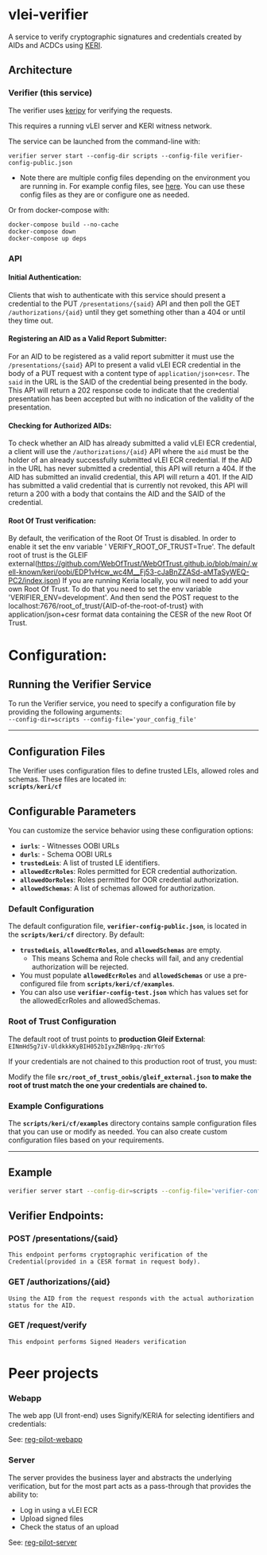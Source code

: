 # vlei-verifier

A service to verify cryptographic signatures and credentials created by AIDs and ACDCs using [KERI](https://keri.one).

## Architecture

### Verifier (this service)

The verifier uses [keripy](https://github.com/WebOfTRust/keripy) for verifying the requests.

This requires a running vLEI server and KERI witness network.

The service can be launched from the command-line with:

```
verifier server start --config-dir scripts --config-file verifier-config-public.json
```

* Note there are multiple config files depending on the environment you are running in.
  For example config files, see [here](https://github.com/GLEIF-IT/vlei-verifier/tree/main/scripts/keri/cf). You can use
  these config files as they are or configure one as needed.

Or from docker-compose with:

```
docker-compose build --no-cache
docker-compose down
docker-compose up deps
```

### API

#### Initial Authentication:

Clients that wish to authenticate with this service should present a credential to the PUT `/presentations/{said}` API
and
then poll the GET `/authorizations/{aid}` until they get something other than a 404 or until they time out.

#### Registering an AID as a Valid Report Submitter:

For an AID to be registered as a valid report submitter it must use the `/presentations/{said}` API to present a valid
vLEI ECR credential in the body of a PUT request with a content type of `application/json+cesr`. The `said` in the URL
is the SAID of the credential being presented in the body. This API will return a 202 response code to indicate that
the credential presentation has been accepted but with no indication of the validity of the presentation.

#### Checking for Authorized AIDs:

To check whether an AID has already submitted a valid vLEI ECR credential, a client will use the `/authorizations/{aid}`
API where the `aid` must be the holder of an already successfully submitted vLEI ECR credential. If the AID in the URL
has never submitted a credential, this API will return a 404. If the AID has submitted an invalid credential, this API
will return a 401. If the AID has submitted a valid credential that is currently not revoked, this API will return a 200
with a body that contains the AID and the SAID of the credential.

#### Root Of Trust verification:

By default, the verification of the Root Of Trust is disabled. In order to enable it set the env variable '
VERIFY_ROOT_OF_TRUST=True'.
The default root of trust is the GLEIF
external(https://github.com/WebOfTrust/WebOfTrust.github.io/blob/main/.well-known/keri/oobi/EDP1vHcw_wc4M__Fj53-cJaBnZZASd-aMTaSyWEQ-PC2/index.json)
If you are running Keria locally, you will need to add your own Root Of Trust. To do that you need to set the env
variable 'VERIFIER_ENV=development'. And then
send the POST request to the localhost:7676/root_of_trust/{AID-of-the-root-of-trust} with application/json+cesr format
data containing the CESR of the new Root Of Trust.

# Configuration:

## Running the Verifier Service

To run the Verifier service, you need to specify a configuration file by providing the following arguments:  
`--config-dir=scripts --config-file='your_config_file'`

---

## Configuration Files

The Verifier uses configuration files to define trusted LEIs, allowed roles and schemas. These files are located in:  
**`scripts/keri/cf`**

## Configurable Parameters

You can customize the service behavior using these configuration options:

- **`iurls`**: - Witnesses OOBI URLs
- **`durls`**: - Schema OOBI URLs
- **`trustedLeis`**: A list of trusted LE identifiers.
- **`allowedEcrRoles`**: Roles permitted for ECR credential authorization.
- **`allowedOorRoles`**: Roles permitted for OOR credential authorization.
- **`allowedSchemas`**: A list of schemas allowed for authorization.

### Default Configuration
The default configuration file, **`verifier-config-public.json`**, is located in the **`scripts/keri/cf`** directory. By default:  
- **`trustedLeis`**, **`allowedEcrRoles`**, and **`allowedSchemas`** are empty.  
  - This means Schema and Role checks will fail, and any credential authorization will be rejected.  
- You must populate **`allowedEcrRoles`** and **`allowedSchemas`** or use a pre-configured file from **`scripts/keri/cf/examples`**.  
- You can also use **`verifier-config-test.json`** which has values set for the allowedEcrRoles and allowedSchemas.

### Root of Trust Configuration
The default root of trust points to **production Gleif External**:  
`EINmHd5g7iV-UldkkkKyBIH052bIyxZNBn9pq-zNrYoS`

If your credentials are not chained to this production root of trust, you must:  

Modify the file **`src/root_of_trust_oobis/gleif_external.json` to make the root of trust match the one your credentials are chained to.**

### Example Configurations
The **`scripts/keri/cf/examples`** directory contains sample configuration files that you can use or modify as needed. You can also create custom configuration files based on your requirements.



---

## Example

```bash
verifier server start --config-dir=scripts --config-file='verifier-config-public.json'
```

## Verifier Endpoints:

### POST /presentations/{said}

    This endpoint performs cryptographic verification of the Credential(provided in a CESR format in request body).

### GET /authorizations/{aid}

    Using the AID from the request responds with the actual authorization status for the AID.

### GET /request/verify

    This endpoint performs Signed Headers verification

# Peer projects

### Webapp

The web app (UI front-end) uses Signify/KERIA for selecting identifiers and credentials:

See: [reg-pilot-webapp](https://github.com/GLEIF-IT/reg-pilot-webapp)

### Server

The server provides the business layer and abstracts the underlying verification, but for the most part acts as a
pass-through that provides the ability to:

* Log in using a vLEI ECR
* Upload signed files
* Check the status of an upload

See: [reg-pilot-server](https://github.com/GLEIF-IT/reg-poc-server)

